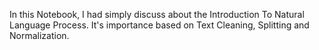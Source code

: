 In this Notebook, I had simply discuss about the Introduction To Natural Language Process. It's importance based on Text Cleaning, Splitting and Normalization.
